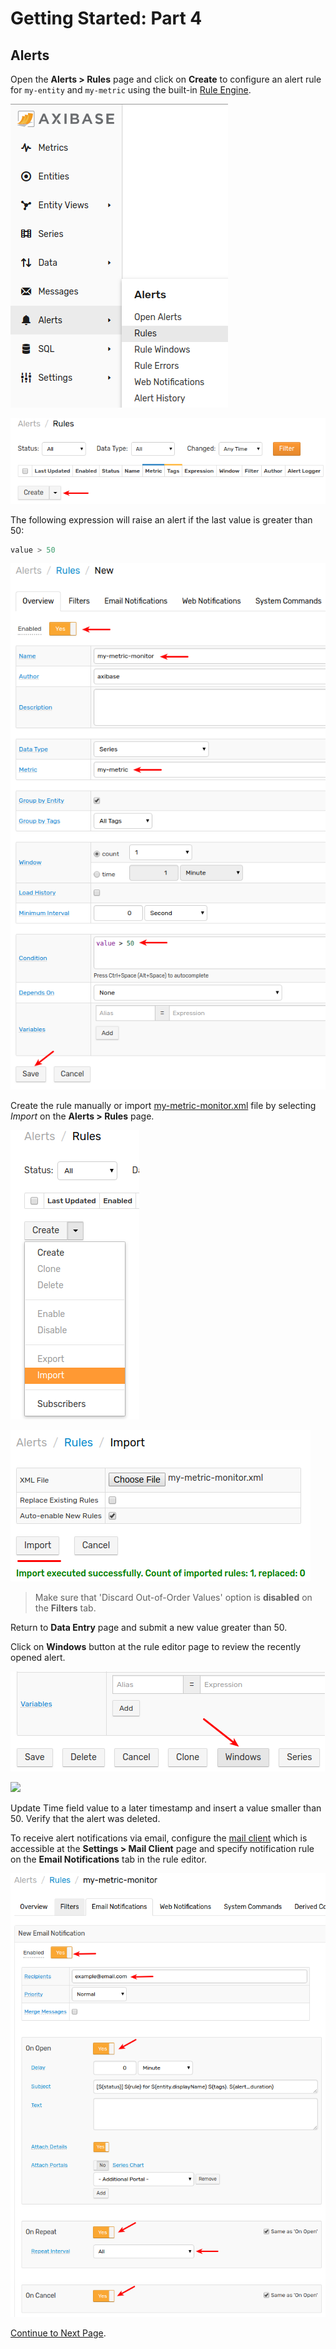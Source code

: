 # Getting Started: Part 4

## Alerts

Open the **Alerts > Rules** page and click on **Create** to configure an alert rule for `my-entity` and `my-metric` using the built-in [Rule Engine](../rule-engine).

![](resources/getting-started-4_1.png)

![](resources/getting-started-4_2.png)

The following expression will raise an alert if the last value is greater than 50:

```java
value > 50
```

![](resources/getting-started-4_3.png)

Create the rule manually or import [my-metric-monitor.xml](resources/my-metric-monitor.xml) file by selecting _Import_ on the **Alerts > Rules** page.

![](resources/getting-started-4_4.png)

![](resources/getting-started-4_5.png)

> Make sure that 'Discard Out-of-Order Values' option is **disabled** on the **Filters** tab.

Return to **Data Entry** page and submit a new value greater than 50.

Click on **Windows** button at the rule editor page to review the recently opened alert.

![](resources/getting-started-4_6.png)

![](resources/getting-started-4_7.png)

Update Time field value to a later timestamp and insert a value smaller than 50. Verify that the alert was deleted.

To receive alert notifications via email, configure the [mail client](../administration/mail-client.md) which is accessible at the **Settings > Mail Client** page and specify notification rule on the **Email Notifications** tab in the rule editor.

![](resources/getting-started-4_8.png)

[Continue to Next Page](getting-started-5.md).